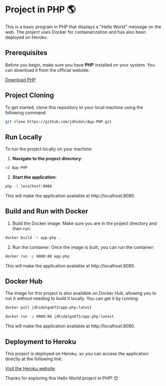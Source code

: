 # Project in PHP 🌎

This is a basic program in PHP that displays a "Hello World" message on the web. The project uses Docker for containerization and has also been deployed on Heroku.

## Prerequisites

Before you begin, make sure you have **PHP** installed on your system. You can download it from the official website:

[Download PHP](https://www.php.net)

## Project Cloning

To get started, clone this repository to your local machine using the following command:

```bash
git clone https://github.com/jdhidal/App-PHP.git
```

## Run Locally

To run the project locally on your machine:

1. **Navigate to the project directory**:
```bash
cd App-PHP
```

2. **Start the application**:
```bash
php -S localhost:8080
```
This will make the application available at http://localhost:8080.

## Build and Run with Docker

1. Build the Docker image: Make sure you are in the project directory and then run:
```bash
docker build -t app-php .
```

2. Run the container: Once the image is built, you can run the container:
```bash
docker run -p 8080:80 app-php
```
This will make the application available at http://localhost:8080.

## Docker Hub

The image for this project is also available on Docker Hub, allowing you to run it without needing to build it locally. You can get it by running:

```bash
docker pull jdhidalgo673/app-php:latest
```

```bash
docker run -p 8080:80 jdhidalgo673/app-php:latest
```

This will make the application available at http://localhost:8080.

## Deployment to Heroku

This project is deployed on Heroku, so you can access the application directly at the following link:

[Visit the Heroku website](https://app-php-d4fa4eabf2f1.herokuapp.com/)


Thanks for exploring this Hello World project in PHP! 😊
